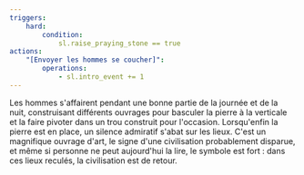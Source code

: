 ```yaml
---
triggers:
    hard:
        condition:
            sl.raise_praying_stone == true
actions:
    "[Envoyer les hommes se coucher]":
        operations:
            - sl.intro_event += 1
---
```


Les hommes s'affairent pendant une bonne partie de la journée et de la nuit, construisant différents ouvrages pour basculer la pierre à la verticale et la faire pivoter dans un trou construit pour l'occasion. Lorsqu'enfin la pierre est en place, un silence admiratif s'abat sur les lieux. C'est un magnifique ouvrage d'art, le signe d'une civilisation probablement disparue, et même si personne ne peut aujourd'hui la lire, le symbole est fort : dans ces lieux reculés, la civilisation est de retour.

